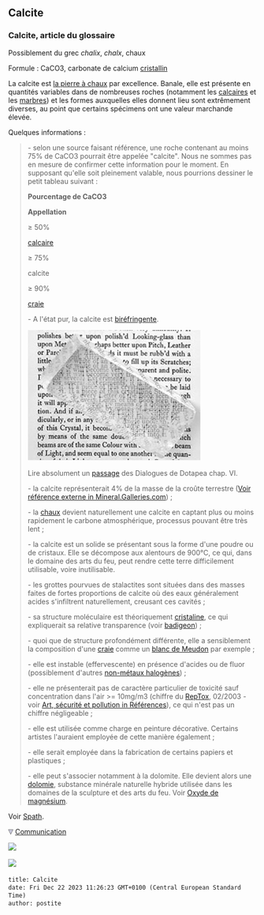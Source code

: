 ## Calcite
### Calcite, article du glossaire
 Possiblement du grec _chalix_, _chalx_, chaux

Formule : CaCO3, carbonate de calcium [cristallin](cristal.html)

La calcite est [la pierre à chaux](chaux.html#pierresachaux) par excellence. Banale, elle est présente en quantités variables dans de nombreuses roches (notamment les [calcaires](calcaires.html) et les [marbres](marbres.html)) et les formes auxquelles elles donnent lieu sont extrêmement diverses, au point que certains spécimens ont une valeur marchande élevée.

Quelques informations :

> \- selon une source faisant référence, une roche contenant au moins 75% de CaCO3 pourrait être appelée "calcite". Nous ne sommes pas en mesure de confirmer cette information pour le moment. En supposant qu'elle soit pleinement valable, nous pourrions dessiner le petit tableau suivant :
> 
> **Pourcentage de CaCO3**
> 
> **Appellation**
> 
> ≥ 50%
> 
> [calcaire](calcaire.html)
> 
> ≥ 75%
> 
> calcite
> 
> ≥ 90%
> 
> [craie](craie.html)
> 
> \- A l'état pur, la calcite est [biréfringente](b.html#birefringent).
> 
> ![](images/chap06calcite.jpg)
> 
> Lire absolument un [passage](chap06polaris.html#cristalbirefringence) des Dialogues de Dotapea chap. VI.
> 
> \- la calcite représenterait 4% de la masse de la croûte terrestre ([Voir référence externe in Mineral.Galleries.com](http://mineral.galleries.com/minerals/carbonat/calcite/calcite.htm)) ;
> 
> \- la [chaux](chaux.html) devient naturellement une calcite en captant plus ou moins rapidement le carbone atmosphérique, processus pouvant être très lent ;
> 
> \- la calcite est un solide se présentant sous la forme d'une poudre ou de cristaux. Elle se décompose aux alentours de 900°C, ce qui, dans le domaine des arts du feu, peut rendre cette terre difficilement utilisable, voire inutilisable.
> 
> \- les grottes pourvues de stalactites sont situées dans des masses faites de fortes proportions de calcite où des eaux généralement acides s'infiltrent naturellement, creusant ces cavités ;
> 
> \- sa structure moléculaire est théoriquement [cristaline](cristal.html), ce qui expliquerait sa relative transparence (voir [badigeon](badigeon.html)) ;
> 
> \- quoi que de structure profondément différente, elle a sensiblement la composition d'une [craie](craie.html) comme un [blanc de Meudon](terresblanches.html#craiemarbre) par exemple ;
> 
> \- elle est instable (effervescente) en présence d'acides ou de fluor (possiblement d'autres [non-métaux halogènes](annexe1.html#halogene)) ;
> 
> \- elle ne présenterait pas de caractère particulier de toxicité sauf concentration dans l'air >= 10mg/m3 (chiffre du [RepTox](liensutiles.html#csst), 02/2003 - voir [Art, sécurité et pollution in Références](liensutiles.html#artetsecurite)), ce qui n'est pas un chiffre négligeable ;
> 
> \- elle est utilisée comme charge en peinture décorative. Certains artistes l'auraient employée de cette manière également ;
> 
> \- elle serait employée dans la fabrication de certains papiers et plastiques ;
> 
> \- elle peut s'associer notamment à la dolomite. Elle devient alors une [dolomie](dolomite.html), substance minérale naturelle hybride utilisée dans les domaines de la sculpture et des arts du feu. Voir [Oxyde de magnésium](magnesium.html).

Voir [Spath](spath.html).



![](images/flechebas.gif) [Communication](http://www.artrealite.com/annonceurs.htm) 

[![](https://cbonvin.fr/sites/regie.artrealite.com/visuels/campagne1.png)](index-2.html#20131014)

![](https://cbonvin.fr/sites/regie.artrealite.com/visuels/campagne2.png)
```
title: Calcite
date: Fri Dec 22 2023 11:26:23 GMT+0100 (Central European Standard Time)
author: postite
```
